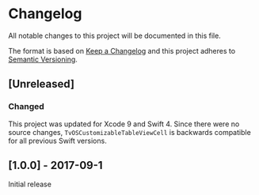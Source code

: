 # Changelog
All notable changes to this project will be documented in this file.

The format is based on [Keep a Changelog](http://keepachangelog.com/en/1.0.0/)
and this project adheres to [Semantic Versioning](http://semver.org/spec/v2.0.0.html).

## [Unreleased]

### Changed
This project was updated for Xcode 9 and Swift 4. Since there were no source changes, `TvOSCustomizableTableViewCell` is backwards compatible for all previous Swift versions.

## [1.0.0] - 2017-09-1

Initial release
